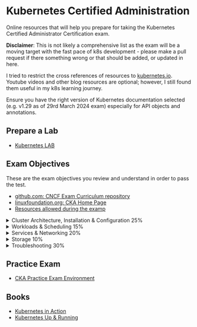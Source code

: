 # Kubernetes Certified Administration

Online resources that will help you prepare for taking the Kubernetes Certified Administrator Certification exam.

**Disclaimer**: This is not likely a comprehensive list as the exam will be a moving target with the fast pace of k8s development - please make a pull request if there something wrong or that should be added, or updated in here.

I tried to restrict the cross references of resources to [kubernetes.io](https://kubernetes.io). Youtube videos and other blog resources are optional; however, I still found them useful in my k8s learning journey.

Ensure you have the right version of Kubernetes documentation selected (e.g. v1.29 as of 29rd March 2024 exam) especially for API objects and annotations.

## Prepare a Lab
- [Kubernetes LAB](labs/README.md)

## Exam Objectives

These are the exam objectives you review and understand in order to pass the test.

* [github.com: CNCF Exam Curriculum repository ](https://github.com/cncf/curriculum)
* [linuxfoundation.org: CKA Home Page](https://training.linuxfoundation.org/certification/certified-kubernetes-administrator-cka/)
* [Resources allowed during the examp](https://docs.linuxfoundation.org/tc-docs/certification/certification-resources-allowed#certified-kubernetes-administrator-cka-and-certified-kubernetes-application-developer-ckad)

<details><summary>Cluster Architecture, Installation & Configuration 25%</summary>
<p>

- [Manage role based access control (RBAC)](https://kubernetes.io/docs/reference/access-authn-authz/rbac/)
- [Use Kubeadm to install a basic cluster](https://kubernetes.io/docs/setup/production-environment/tools/kubeadm/create-cluster-kubeadm/)
- [Manage a highly-available Kubernetes cluster](https://kubernetes.io/docs/setup/production-environment/tools/kubeadm/high-availability/)
- [Provision underlying infrastructure to deploy a Kubernetes cluster](https://kubernetes.io/docs/setup/production-environment/tools/kubeadm/install-kubeadm/)
- [Perform a version upgrade on a Kubernetes cluster using Kubeadm](https://kubernetes.io/docs/reference/setup-tools/kubeadm/kubeadm-upgrade/)
- [Implement etcd backup and restore](https://kubernetes.io/docs/tasks/administer-cluster/configure-upgrade-etcd/#backing-up-an-etcd-cluster)

</p>
</details>

<details><summary>Workloads & Scheduling 15%</summary>
<p>

- [Understand deployments and how to perform rolling update and rollbacks](https://kubernetes.io/docs/concepts/workloads/controllers/deployment/)
- Use [ConfigMaps](https://kubernetes.io/docs/concepts/configuration/configmap/) and [Secrets](https://kubernetes.io/docs/concepts/configuration/secret/) to configure applications
- Know how to scale applications
  - [Deployment](https://kubernetes.io/docs/concepts/workloads/controllers/deployment/#scaling-a-deployment)
  - [Statefulset](https://kubernetes.io/docs/tasks/run-application/scale-stateful-set/)
  - [Replicaset](https://kubernetes.io/docs/concepts/workloads/controllers/replicaset/#scaling-a-replicaset)
- Understand the primitives used to create robust, self-healing, application deployments
  - [Replicaset](https://kubernetes.io/docs/concepts/workloads/controllers/replicaset/)
  - [Deployment](https://kubernetes.io/docs/concepts/workloads/controllers/deployment/)
  - [Statefulset](https://kubernetes.io/docs/concepts/workloads/controllers/statefulset/)
  - [Daemonset](https://kubernetes.io/docs/concepts/workloads/controllers/daemonset/)
- [Understand how resource limits can affect Pod scheduling](https://kubernetes.io/docs/concepts/configuration/manage-resources-containers/#how-pods-with-resource-requests-are-scheduled)
- Awareness of manifest management and common templating tools
  - Helm
  - [Kustomize](https://kubernetes.io/docs/tasks/manage-kubernetes-objects/kustomization/)

</p>
</details>

<details><summary>Services & Networking 20%</summary>
<p>

- [Understand host networking configuration on the cluster nodes](https://kubernetes.io/docs/concepts/cluster-administration/networking/)
- [Understand connectivity between Pods](https://kubernetes.io/docs/concepts/workloads/pods/#pod-networking)
- [Understand ClusterIP, NodePort, LoadBalancer service types and endpoints](https://kubernetes.io/docs/concepts/services-networking/service/)
- Know how to use [Ingress controllers](https://kubernetes.io/docs/concepts/services-networking/ingress-controllers/) and [Ingress resources](https://kubernetes.io/docs/concepts/services-networking/ingress/#the-ingress-resource)
- [Know how to configure and use CoreDNS](https://kubernetes.io/docs/tasks/administer-cluster/dns-custom-nameservers/)
- [Choose an appropriate container network interface plugin](https://kubernetes.io/docs/setup/production-environment/tools/kubeadm/create-cluster-kubeadm/#pod-network)

</p>
</details>

<details><summary>Storage 10%</summary>
<p>

- Understand [storage classes](https://kubernetes.io/docs/concepts/storage/storage-classes/), [persistent volumes](https://kubernetes.io/docs/concepts/storage/persistent-volumes/)
- Understand [volume mode](https://kubernetes.io/docs/concepts/storage/persistent-volumes/#volume-mode), [access modes](https://kubernetes.io/docs/concepts/storage/persistent-volumes/#access-modes) and [reclaim policies](https://kubernetes.io/docs/concepts/storage/persistent-volumes/#reclaim-policy) for volumes
- [Understand persistent volume claims primitive](https://kubernetes.io/docs/concepts/storage/persistent-volumes/#persistentvolumeclaims)
- [Know how to configure applications with persistent storage](https://kubernetes.io/docs/tasks/configure-pod-container/configure-volume-storage/)

</p>
</details>

<details><summary>Troubleshooting 30%</summary>
<p>

- [Evaluate cluster and node logging](https://kubernetes.io/docs/concepts/cluster-administration/logging/)
- [Understand how to monitor applications](https://kubernetes.io/docs/tasks/debug-application-cluster/resource-usage-monitoring/)
- [Manage container stdout & stderr logs](https://kubernetes.io/docs/concepts/cluster-administration/logging/#logging-at-the-node-level)
- [Troubleshoot application failure](https://kubernetes.io/docs/tasks/debug-application-cluster/debug-application/)
  - [Pending and Terminated Pods](https://kubernetes.io/docs/concepts/configuration/manage-resources-containers/#troubleshooting)
- [Troubleshoot cluster component failure](https://kubernetes.io/docs/tasks/debug-application-cluster/debug-cluster/)
- [Troubleshoot networking](https://kubernetes.io/docs/tasks/debug-application-cluster/debug-cluster/)
  - [DNS Troubleshooting](https://kubernetes.io/docs/tasks/administer-cluster/dns-debugging-resolution/)

</p>
</details>

## Practice Exam
* [CKA Practice Exam Environment](https://github.com/arush-sal/cka-practice-environment)

## Books
- [Kubernetes in Action](https://www.amazon.com/Kubernetes-Action-Second-Marko-Luk%C5%A1a/dp/1617297615)
- [Kubernetes Up & Running](https://www.amazon.com/Kubernetes-Running-Dive-Future-Infrastructure/dp/109811020X)
